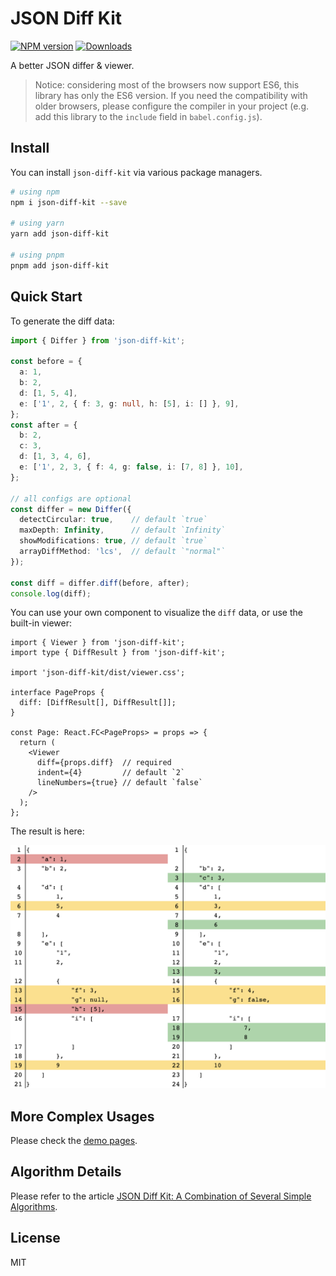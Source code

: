 # JSON Diff Kit

[![NPM version][npm-image]][npm-url]
[![Downloads][download-badge]][npm-url]

A better JSON differ & viewer.

> Notice: considering most of the browsers now support ES6, this library has only the ES6 version. If you need the compatibility with older browsers, please configure the compiler in your project (e.g. add this library to the `include` field in `babel.config.js`).

## Install

You can install `json-diff-kit` via various package managers.

```sh
# using npm
npm i json-diff-kit --save

# using yarn
yarn add json-diff-kit

# using pnpm
pnpm add json-diff-kit
```

## Quick Start

To generate the diff data:

```ts
import { Differ } from 'json-diff-kit';

const before = {
  a: 1,
  b: 2,
  d: [1, 5, 4],
  e: ['1', 2, { f: 3, g: null, h: [5], i: [] }, 9],
};
const after = {
  b: 2,
  c: 3,
  d: [1, 3, 4, 6],
  e: ['1', 2, 3, { f: 4, g: false, i: [7, 8] }, 10],
};

// all configs are optional
const differ = new Differ({
  detectCircular: true,    // default `true`
  maxDepth: Infinity,      // default `Infinity`
  showModifications: true, // default `true`
  arrayDiffMethod: 'lcs',  // default `"normal"`
});

const diff = differ.diff(before, after);
console.log(diff);
```

You can use your own component to visualize the `diff` data, or use the built-in viewer:

```tsx
import { Viewer } from 'json-diff-kit';
import type { DiffResult } from 'json-diff-kit';

import 'json-diff-kit/dist/viewer.css';

interface PageProps {
  diff: [DiffResult[], DiffResult[]];
}

const Page: React.FC<PageProps> = props => {
  return (
    <Viewer
      diff={props.diff}  // required
      indent={4}         // default `2`
      lineNumbers={true} // default `false`
    />
  );
};
```

The result is here:

![The result (using LCS array diff method).](./preview.png)

## More Complex Usages

Please check the [demo pages](https://json-diff-kit.js.org/).

## Algorithm Details

Please refer to the article [JSON Diff Kit: A Combination of Several Simple Algorithms](https://blog.rexskz.info/json-diff-kit-a-combination-of-several-simple-algorithms.html).

## License

MIT

[npm-url]: https://npmjs.org/package/json-diff-kit
[npm-image]: https://img.shields.io/npm/v/json-diff-kit.svg?style=flat-square

[download-badge]: https://img.shields.io/npm/dm/json-diff-kit.svg?style=flat-square
